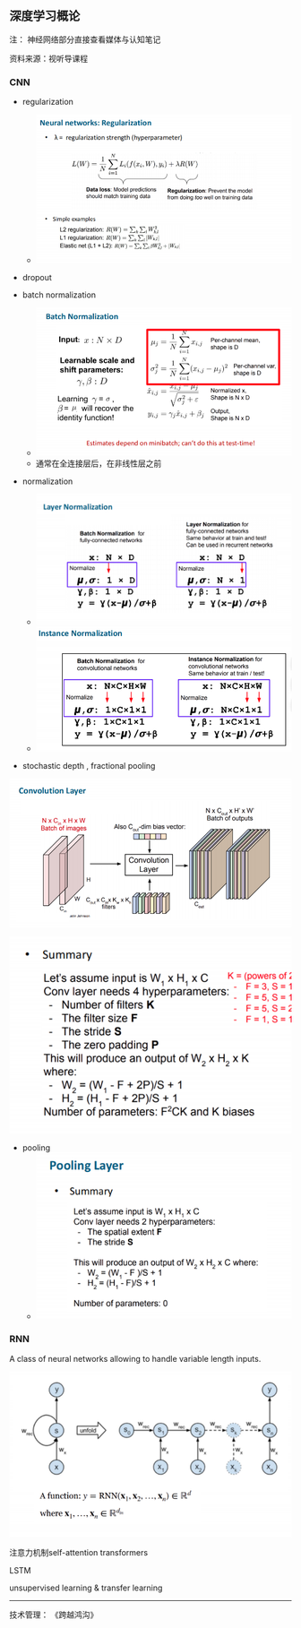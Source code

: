 ## 深度学习概论

注： 神经网络部分直接查看媒体与认知笔记

资料来源：视听导课程

### CNN

* regularization
  * ![image-20231025162502840](.\asset\DL_regularization.png)

* dropout
* batch normalization
  * ![image-20231025164021562](.\asset\DL_batch_normalization.png)
  * 通常在全连接层后，在非线性层之前
* normalization
  * ![image-20231025164509230](.\asset\DL_normalization_1.png)
  * ![image-20231025164616668](.\asset\DL_normalization_2.png)
* stochastic depth ,  fractional pooling



![image-20231025163609772](.\asset\DL_CNN.png)

![image-20231025163741968](.\asset\DL_CNN_filter.png)

* pooling
  * ![image-20231025163939146](.\asset\DL_pooling.png)

### RNN

A class of neural networks allowing to handle variable length inputs.

![image-20231025164806640](.\asset\DL_RNN.png)





注意力机制self-attention   transformers



LSTM



unsupervised learning & transfer learning







----

技术管理：
《跨越鸿沟》

